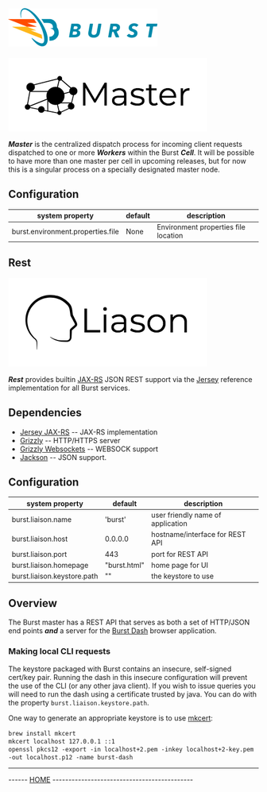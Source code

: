 ![Burst](../documentation/burst_h_small.png "")
--

![](./doc/master.png "")

___Master___ is the centralized dispatch process for incoming client requests dispatched to one or more ___Workers___
within the Burst ___Cell___. It will be possible to have more than one master per cell in upcoming releases, but for now
this is a singular process on a specially designated master node.

## Configuration

|  system property |  default |  description |
|---|---|---|
| burst.environment.properties.file |  None |  Environment properties file location  |

Rest
--

![](../burst-master/doc/liaison.png "")

___Rest___ provides builtin [JAX-RS](https://jax-rs-spec.java.net/) JSON REST support via
the [Jersey](https://jersey.java.net/) reference implementation for all Burst services.

## Dependencies

* [Jersey JAX-RS](https://jersey.github.io/) -- JAX-RS implementation
* [Grizzly](https://javaee.github.io/grizzly/) -- HTTP/HTTPS server
* [Grizzly Websockets](https://javaee.github.io/grizzly/websockets.html) -- WEBSOCK support
* [Jackson](https://github.com/FasterXML/jackson) -- JSON support.

## Configuration

|  system property |  default |  description |
|---|---|---|
| burst.liaison.name |  'burst' |  user friendly name of application  |
| burst.liaison.host |  0.0.0.0 |  hostname/interface for REST API  |
| burst.liaison.port |  443 |  port for REST API  |
| burst.liaison.homepage |  "burst.html" |  home page for UI  |
| burst.liaison.keystore.path | "" | the keystore to use

## Overview

The Burst master has a REST API that serves as both a set of HTTP/JSON end points ___and___ a server for
the [Burst Dash](../burst-dash/readme.md) browser application.

### Making local CLI requests

The keystore packaged with Burst contains an insecure, self-signed cert/key pair. Running the dash in this insecure
configuration will prevent the use of the CLI (or any other java client). If you wish to issue queries you will need to
run the dash using a certificate trusted by java. You can do with the property `burst.liaison.keystore.path`.

One way to generate an appropriate keystore is to use [mkcert](https://github.com/FiloSottile/mkcert):

```shell
brew install mkcert
mkcert localhost 127.0.0.1 ::1
openssl pkcs12 -export -in localhost+2.pem -inkey localhost+2-key.pem -out localhost.p12 -name burst-dash
```

---
------ [HOME](../readme.md) --------------------------------------------
